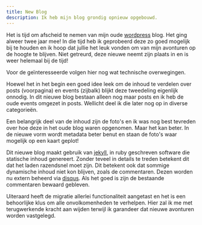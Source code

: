 ```yaml
---
title: New Blog
description: Ik heb mijn blog grondig opnieuw opgebouwd.
---
```

Het is tijd om afscheid te nemen van mijn oude [wordpress](https://wordpress.com/) blog. Het ging alweer twee jaar mee! In die tijd heb ik geprobeerd deze zo goed mogelijk bij te houden en ik hoop dat jullie het leuk vonden om van mijn avonturen op de hoogte te blijven. Niet getreurd, deze nieuwe neemt zijn plaats in en is weer helemaal bij de tijd!

<a name="more"></a>

Voor de geïnteresseerde volgen hier nog wat technische overwegingen.

Hoewel het in het begin een goed idee leek om de inhoud te verdelen over posts (voorpagina) en events (zijbalk) blijkt deze tweedeling eigenlijk onnodig. In dit nieuwe blog bestaan alleen nog maar posts en ik heb de oude events omgezet in posts. Wellicht deel ik die later nog op in diverse categorieën.

Een belangrijk deel van de inhoud zijn de foto's en ik was nog best tevreden over hoe deze in het oude blog waren opgenomen. Maar het kan beter. In de nieuwe vorm wordt metadata beter benut en staan de foto's waar mogelijk op een kaart geplot!

Dit nieuwe blog maakt gebruik van [jekyll](https://jekyllrb.com), in ruby geschreven software die statische inhoud genereert. Zonder teveel in details te treden betekent dit dat het laden razendsnel moet zijn. Dit betekent ook dat sommige dynamische inhoud niet kon blijven, zoals de commentaren. Dezen worden nu extern beheerd via [disqus](https://disqus.com/). Als het goed is zijn de bestaande commentaren bewaard gebleven.

Uiteraard heeft de migratie allerlei functionaliteit aangetast en het is een behoorlijke klus om alle onvolkomenheden te verhelpen. Hier zal ik me met terugwerkende kracht aan wijden terwijl ik garandeer dat nieuwe avonturen worden vastgelegd.